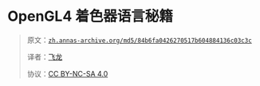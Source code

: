 # OpenGL4 着色器语言秘籍

> 原文：[`zh.annas-archive.org/md5/84b6fa0426270517b604884136c03c3c`](https://zh.annas-archive.org/md5/84b6fa0426270517b604884136c03c3c)
> 
> 译者：[飞龙](https://github.com/wizardforcel)
> 
> 协议：[CC BY-NC-SA 4.0](http://creativecommons.org/licenses/by-nc-sa/4.0/)